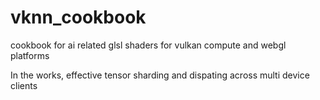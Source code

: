 # vknn_cookbook
cookbook for ai related glsl shaders for vulkan compute and webgl platforms

In the works, effective tensor sharding and dispating across multi device clients
